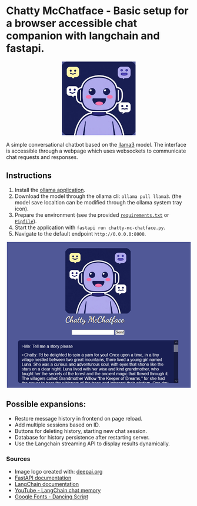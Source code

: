 # Chatty McChatface - Basic setup for a browser accessible chat companion with langchain and fastapi.

<p align="center">
<img src="./static/img/logo.jpg" width=200>
</p>

A simple conversational chatbot based on the [llama3](https://ollama.com/library/llama3) model. The interface is accessible through a webpage which uses websockets to communicate chat requests and responses.


## Instructions

1. Install the [ollama application](https://ollama.com/download).
2. Download the model through the ollama cli: `ollama pull llama3`. (the model save localtion can be modified through the ollama system tray icon).
3. Prepare the environment (see the provided [`requirements.txt`](./requirements.txt) or [`Pipfile`](./Pipfile)).
4. Start the application with `fastapi run chatty-mc-chatface.py`.
5. Navigate to the default endpoint `http://0.0.0.0:8000`.

<p align="center">
<img src="./img/readme_example.png" width=500>
</p>

## Possible expansions:

- Restore message history in frontend on page reload.
- Add multiple sessions based on ID.
- Buttons for deleting history, starting new chat session.
- Database for history persistence after restarting server.
- Use the Langchain streaming API to display results dynamically.

### Sources
- Image logo created with: [deepai.org](https://deepai.org/)
- [FastAPI documentation](https://fastapi.tiangolo.com/)
- [LangChain documentation](https://python.langchain.com/docs/introduction/)
- [YouTube - LangChain chat memory](https://www.youtube.com/watch?v=v-dO88wU-jM)
- [Google Fonts - Dancing Script](https://fonts.google.com/specimen/Dancing+Script)